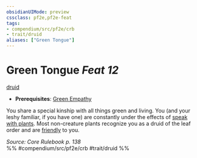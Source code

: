 ```yaml
---
obsidianUIMode: preview
cssclass: pf2e,pf2e-feat
tags:
- compendium/src/pf2e/crb
- trait/druid
aliases: ["Green Tongue"]
---
```

# Green Tongue  *Feat 12*  
[druid](../../rules/traits/druid.md)  

- **Prerequisites**: [Green Empathy](green-empathy.md)

You share a special kinship with all things green and living. You (and your leshy familiar, if you have one) are constantly under the effects of [speak with plants](../spells/speak-with-plants.md). Most non-creature plants recognize you as a druid of the leaf order and are [friendly](../../rules/conditions.md#Friendly) to you.

*Source: Core Rulebook p. 138*  
%% #compendium/src/pf2e/crb #trait/druid %%